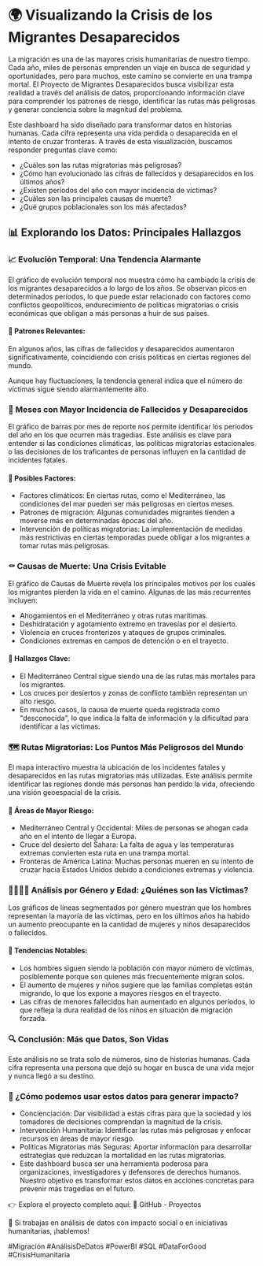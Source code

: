 # 🌍 Visualizando la Crisis de los Migrantes Desaparecidos
La migración es una de las mayores crisis humanitarias de nuestro tiempo. Cada año, miles de personas emprenden un viaje en busca de seguridad y oportunidades, pero para muchos, este camino se convierte en una trampa mortal. El Proyecto de Migrantes Desaparecidos busca visibilizar esta realidad a través del análisis de datos, proporcionando información clave para comprender los patrones de riesgo, identificar las rutas más peligrosas y generar conciencia sobre la magnitud del problema.

Este dashboard ha sido diseñado para transformar datos en historias humanas. Cada cifra representa una vida perdida o desaparecida en el intento de cruzar fronteras. A través de esta visualización, buscamos responder preguntas clave como:

* ¿Cuáles son las rutas migratorias más peligrosas?
* ¿Cómo han evolucionado las cifras de fallecidos y desaparecidos en los últimos años?
* ¿Existen períodos del año con mayor incidencia de víctimas?
* ¿Cuáles son las principales causas de muerte?
* ¿Qué grupos poblacionales son los más afectados?

## 📊 Explorando los Datos: Principales Hallazgos
### 📈 Evolución Temporal: Una Tendencia Alarmante
El gráfico de evolución temporal nos muestra cómo ha cambiado la crisis de los migrantes desaparecidos a lo largo de los años. Se observan picos en determinados períodos, lo que puede estar relacionado con factores como conflictos geopolíticos, endurecimiento de políticas migratorias o crisis económicas que obligan a más personas a huir de sus países.

#### 🔹 Patrones Relevantes:

En algunos años, las cifras de fallecidos y desaparecidos aumentaron significativamente, coincidiendo con crisis políticas en ciertas regiones del mundo.

Aunque hay fluctuaciones, la tendencia general indica que el número de víctimas sigue siendo alarmantemente alto.

### 📅 Meses con Mayor Incidencia de Fallecidos y Desaparecidos
El gráfico de barras por mes de reporte nos permite identificar los períodos del año en los que ocurren más tragedias. Este análisis es clave para entender si las condiciones climáticas, las políticas migratorias estacionales o las decisiones de los traficantes de personas influyen en la cantidad de incidentes fatales.

#### 🔹 Posibles Factores:

* Factores climáticos: En ciertas rutas, como el Mediterráneo, las condiciones del mar pueden ser más peligrosas en ciertos meses.
* Patrones de migración: Algunas comunidades migrantes tienden a moverse más en determinadas épocas del año.
* Intervención de políticas migratorias: La implementación de medidas más restrictivas en ciertas temporadas puede obligar a los migrantes a tomar rutas más peligrosas.

### ⚰️ Causas de Muerte: Una Crisis Evitable
El gráfico de Causas de Muerte revela los principales motivos por los cuales los migrantes pierden la vida en el camino. Algunas de las más recurrentes incluyen:

* Ahogamientos en el Mediterráneo y otras rutas marítimas.
* Deshidratación y agotamiento extremo en travesías por el desierto.
* Violencia en cruces fronterizos y ataques de grupos criminales.
* Condiciones extremas en campos de detención o en el trayecto.

#### 🔹 Hallazgos Clave:

* El Mediterráneo Central sigue siendo una de las rutas más mortales para los migrantes.
* Los cruces por desiertos y zonas de conflicto también representan un alto riesgo.
* En muchos casos, la causa de muerte queda registrada como "desconocida", lo que indica la falta de información y la dificultad para identificar a las víctimas.

### 🗺️ Rutas Migratorias: Los Puntos Más Peligrosos del Mundo
El mapa interactivo muestra la ubicación de los incidentes fatales y desaparecidos en las rutas migratorias más utilizadas. Este análisis permite identificar las regiones donde más personas han perdido la vida, ofreciendo una visión geoespacial de la crisis.

#### 🔹 Áreas de Mayor Riesgo:

* Mediterráneo Central y Occidental: Miles de personas se ahogan cada año en el intento de llegar a Europa.
* Cruce del desierto del Sahara: La falta de agua y las temperaturas extremas convierten esta ruta en una trampa mortal.
* Fronteras de América Latina: Muchas personas mueren en su intento de cruzar hacia Estados Unidos debido a condiciones extremas y violencia.

### 👩‍👩‍👦‍👦 Análisis por Género y Edad: ¿Quiénes son las Víctimas?
Los gráficos de líneas segmentados por género muestran que los hombres representan la mayoría de las víctimas, pero en los últimos años ha habido un aumento preocupante en la cantidad de mujeres y niños desaparecidos o fallecidos.

#### 🔹 Tendencias Notables:

* Los hombres siguen siendo la población con mayor número de víctimas, posiblemente porque son quienes más frecuentemente migran solos.
* El aumento de mujeres y niños sugiere que las familias completas están migrando, lo que los expone a mayores riesgos en el trayecto.
* Las cifras de menores fallecidos han aumentado en algunos períodos, lo que refleja la dura realidad de los niños en situación de migración forzada.

### 🔍 Conclusión: Más que Datos, Son Vidas
Este análisis no se trata solo de números, sino de historias humanas. Cada cifra representa una persona que dejó su hogar en busca de una vida mejor y nunca llegó a su destino.

### 📢 ¿Cómo podemos usar estos datos para generar impacto?

* Concienciación: Dar visibilidad a estas cifras para que la sociedad y los tomadores de decisiones comprendan la magnitud de la crisis.
* Intervención Humanitaria: Identificar las rutas más peligrosas y enfocar recursos en áreas de mayor riesgo.
* Políticas Migratorias más Seguras: Aportar información para desarrollar estrategias que reduzcan la mortalidad en las rutas migratorias.
* Este dashboard busca ser una herramienta poderosa para organizaciones, investigadores y defensores de derechos humanos. Nuestro objetivo es transformar estos datos en acciones concretas para prevenir más tragedias en el futuro.

👉 Explora el proyecto completo aquí: 🔗 GitHub - Proyectos

📢 Si trabajas en análisis de datos con impacto social o en iniciativas humanitarias, ¡hablemos!

#Migración #AnálisisDeDatos #PowerBI #SQL #DataForGood #CrisisHumanitaria
